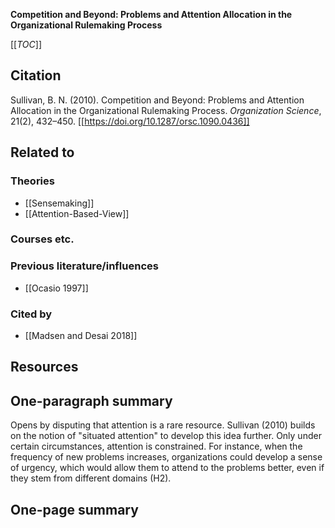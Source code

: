 **Competition and Beyond: Problems and Attention Allocation in the Organizational Rulemaking Process**

[[_TOC_]]

## Citation

Sullivan, B. N. (2010). Competition and Beyond: Problems and Attention Allocation in the Organizational Rulemaking Process. *Organization Science*, 21(2), 432–450. [[https://doi.org/10.1287/orsc.1090.0436]]

## Related to

### Theories
* [[Sensemaking]]
* [[Attention-Based-View]]

### Courses etc.

### Previous literature/influences
* [[Ocasio 1997]]

### Cited by
* [[Madsen and Desai 2018]]

## Resources

## One-paragraph summary

Opens by disputing that attention is a rare resource. Sullivan (2010) builds on the notion of "situated attention" to develop this idea further. Only under certain circumstances, attention is constrained. For instance, when the frequency of new problems increases, organizations could develop a sense of urgency, which would allow them to attend to the problems better, even if they stem from different domains (H2).

## One-page summary